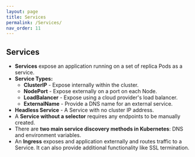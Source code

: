```yaml
---
layout: page
title: Services
permalink: /Services/
nav_order: 11
---
```


## Services

- **Services** expose an application running on a set of replica Pods as a service.
- **Service Types:**
  - **ClusterIP** - Expose internally within the cluster.
  - **NodePort** - Expose externally on a port on each Node.
  - **LoadBalancer** - Expose using a cloud provider's load balancer.
  - **ExternalName** - Provide a DNS name for an external service.
- **Headless Service** - A Service with no cluster IP address.
- A **Service without a selector** requires any endpoints to be manually created.
- There are **two main service discovery methods in Kubernetes**: DNS and environment variables.
- An **Ingress** exposes and application externally and routes traffic to a Service. It can also provide additional functionality like SSL termination.
